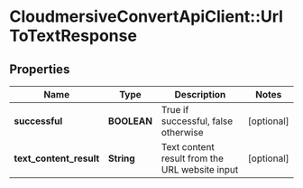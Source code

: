 # CloudmersiveConvertApiClient::UrlToTextResponse

## Properties
Name | Type | Description | Notes
------------ | ------------- | ------------- | -------------
**successful** | **BOOLEAN** | True if successful, false otherwise | [optional] 
**text_content_result** | **String** | Text content result from the URL website input | [optional] 



